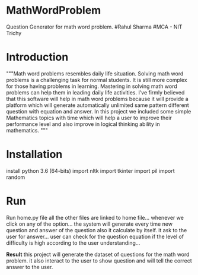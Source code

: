 # MathWordProblem
Question Generator for math word problem.
#Rahul Sharma
#MCA - NIT Trichy


**Introduction**
 =============

"""Math word problems resembles daily life situation. Solving math word problems is a challenging task for normal students. It is still more complex for those having problems in learning. Mastering in solving math word problems can help them in leading daily life activities.
I’ve firmly believed that this software will help in math word problems because it will provide a platform which will generate automatically unlimited same pattern different question with equation and answer. In this project we included some simple Mathematics topics with time which will help a user to improve their performance level and also improve in logical thinking ability in mathematics. 
"""

**Installation**
 =============
 install python 3.6 (64-bits)
 import nltk
 import tkinter
 import pil
 import random
 
 
 **Run**
============= 
 Run home.py file
 all the other files are linked to home file...
 whenever we click on any of the option... the system will generate every time new question and answer of the question also it calculate by itself.
it ask to the user for answer...
user can check for the question equation if the level of difficulty is high according to the user understanding...



**Result**
this project will generate the dataset of questions for the math word problem.
it also interact to the user to show question and will tell the correct answer to the user.
 





